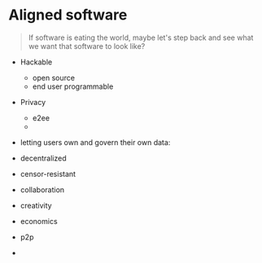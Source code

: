# Aligned software

> If software is eating the world, maybe let's step back and see what we want that software to look like?

- Hackable
  - open source
  - end user programmable
- Privacy

  - e2ee
  -

- letting users own and govern their own data:
- decentralized
- censor-resistant
- collaboration
- creativity
- economics
- p2p
-
